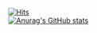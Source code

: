 [![Hits](https://hits.seeyoufarm.com/api/count/incr/badge.svg?url=https%3A%2F%2Fgithub.com%2FPLJE)](https://hits.seeyoufarm.com)                
[![Anurag's GitHub stats](https://github-readme-stats.vercel.app/api?username=PLJE)](https://github.com/anuraghazra/github-readme-stats)
